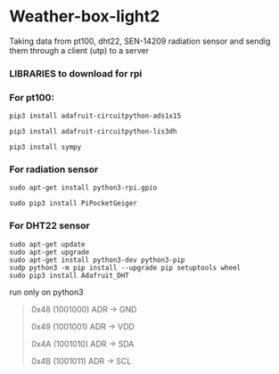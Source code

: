 # Weather-box-light2
Taking data from pt100, dht22, SEN-14209 radiation sensor and sendig them through a client (utp) to a server 


### LIBRARIES to download for rpi

### For pt100:

    pip3 install adafruit-circuitpython-ads1x15
   
    pip3 install adafruit-circuitpython-lis3dh
    
    pip3 install sympy
 ### For radiation sensor
    
    sudo apt-get install python3-rpi.gpio
    
    sudo pip3 install PiPocketGeiger
    
 ### For DHT22 sensor
    sudo apt-get update
    sudo apt-get upgrade
    sudo apt-get install python3-dev python3-pip
    sudp python3 -m pip install --upgrade pip setuptools wheel
    sudo pip3 install Adafruit_DHT

run only on python3 

  >0x48 (1001000) ADR -> GND
  >
  >0x49 (1001001) ADR -> VDD
  >
  >0x4A (1001010) ADR -> SDA
  >
  >0x4B (1001011) ADR -> SCL
    
    
